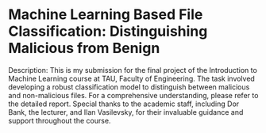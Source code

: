 # Machine Learning Based File Classification: Distinguishing Malicious from Benign

Description:
This is my submission for the final project of the Introduction to Machine Learning course at TAU, Faculty of Engineering. The task involved developing a robust classification model to distinguish between malicious and non-malicious files. For a comprehensive understanding, please refer to the detailed report. Special thanks to the academic staff, including Dor Bank, the lecturer, and Ilan Vasilevsky, for their invaluable guidance and support throughout the course.

